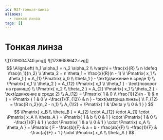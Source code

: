 ```yaml
---
id: 937-тонкая-линза
aliases:
  - тонкая линза
tags: []
---
```


# Тонкая линза
![[1739004740.png]]
![[1738658642.svg]]
$$
\AlignLeft{
h_1 \alpha_1 = n_2 \alpha_2 \\
\varphi = \frac{x}{R} \\
n \defeq \frac{n_1}{n_2} \\
\theta_2 = n \theta_1 + \frac{x}{R}(n - 1) \\
\Pmatrix{
x_1 \\ \theta_1
} = A_{1} \Pmatrix{
    x_0 \\ \theta_1
} - \text{движение в среде 1} \\
\Pmatrix{
x_1 \\ \theta_2
} = A_{12} \Pmatrix{
    x_1 \\ \theta_1
} - \text{поворот на границе} \\
\Pmatrix{
x_2 \\ \theta_2
} = A_{2} \Pmatrix{
    x_1 \\ \theta_2
} - \text{движение в среде 2} \\
A_{12} = \Pmatrix{
1 & 0 \\
\frac{1}{2}(n - 1) & n
} = \Pmatrix {
1 & 0 \\
-\frac{1}{F_{12}} & n
} - \text{матрица линзы} \\
F_{12} = \frac{R n_2}{n_2 - n_1} \\
A_{1/2} = \Pmatrix{
1 & \Delta y \\
0 & 1
}
}
$$
$$
\Pmatrix{
x_B \\ \theta_B
} = A_{2} \cdot A_{12} \cdot A_{1} \cdot \Pmatrix{
    x_A \\ \theta_A
} = \Pmatrix{
1 & b \\
0 & 1
} \cdot \Pmatrix{
    1 & 0 \\
    -\frac{1}{F} & 1
} \cdot \Pmatrix{
    1 & a \\
    0 & 1
} \cdot \Pmatrix{
    x_A \\ \theta_A
} = \Pmatrix {
F - \frac{b}{F} & a + b - \frac{ab}{F} \\
-\frac{1}{F} & -\frac{a}{F} + 1
} \cdot \Pmatrix{
    x_A \\ \theta_A
}
$$
